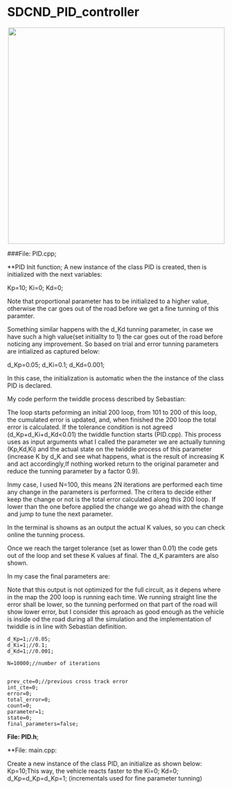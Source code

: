 # SDCND_PID_controller

<p align="center">
<img align="center" width="500"  src="https://user-images.githubusercontent.com/41348711/83053927-d71cb780-a051-11ea-8c60-b58350fbf443.JPG">



###File: PID.cpp; 

**PID Init function;
A new instance of the class PID is created, then is initialized with the next variables:

Kp=10;
Ki=0;
Kd=0;
	
Note that proportional parameter has to be initialized to a higher value, otherwise the car goes out of the road before we get a fine tunning of this paramter.

Something similar happens with the d_Kd tunning parameter, in case we have such a high value(set initiallty to 1) the car goes out of the road before noticing any improvement. So based on trial and error tunning parameters are intialized as captured below:

d_Kp=0.05;
d_Ki=0.1;
d_Kd=0.001;

In this case, the initialization is automatic when the the instance of the class PID is declared.

My code perform the twiddle process described by Sebastian:

The loop starts peforming an initial 200 loop, from 101 to 200 of this loop, the cumulated error is updated, and, when finished the 200 loop the total error is calculated. If the tolerance condition is not agreed (d_Kp+d_Ki+d_Kd<0.01) the twiddle function starts (PID.cpp). This process uses as input arguments what I called the parameter we are actually tunning (Kp,Kd,Ki) and the actual state on the twiddle process of this parameter (increase K by d_K and see what happens, what is the result of increasing K and act accordingly,If nothing worked return to the original parameter and reduce the tunning parameter by a factor 0.9).

Inmy case, I used N=100, this means 2N iterations are performed each time any change in the parameters is performed. The critera to decide either keep the change or not is the total error calculated along this 200 loop. If lower than the one before applied the change we go ahead with the change and jump to tune the next parameter.

In the terminal is showns as an output the actual K values, so you can check online the tunning process.

Once we reach the target tolerance (set as lower than 0.01) the code gets out of the loop and set these K values af final. The d_K paramters are also shown.

In my case the final parameters are:


Note that this output is not optimized for the full circuit, as it depens where in the map the 200 loop is running each time. We running straight line the error shall be lower, so the tunning performed on that part of the road will show lower error, but I consider this aproach as good enough as the vehicle is inside od the road during all the simulation and the implementation of twiddle is in line with Sebastian definition. 




	d_Kp=1;//0.05;
	d_Ki=1;//0.1;
	d_Kd=1;//0.001;
	
	N=10000;//number of iterations

	
	prev_cte=0;//previous cross track error
	int_cte=0;
	error=0;
	total_error=0;
	count=0;
	parameter=1;
	state=0;
	final_parameters=false;

**File: PID.h**; 

**File: main.cpp:

Create a new instance of the class PID, an initialize as shown below:
	Kp=10;This way, the vehicle reacts faster to the 
	Ki=0;
	Kd=0;
	d_Kp=d_Kp=d_Kp=1; (incrementals used for fine parameter tunning)

